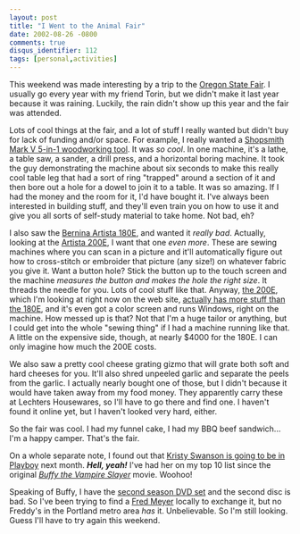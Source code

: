 ```yaml
---
layout: post
title: "I Went to the Animal Fair"
date: 2002-08-26 -0800
comments: true
disqus_identifier: 112
tags: [personal,activities]
---
```

This weekend was made interesting by a trip to the [Oregon State
Fair](http://www.fair.state.or.us/). I usually go every year with my
friend Torin, but we didn't make it last year because it was raining.
Luckily, the rain didn't show up this year and the fair was attended.

 Lots of cool things at the fair, and a lot of stuff I really wanted but
didn't buy for lack of funding and/or space. For example, I really
wanted a [Shopsmith Mark V 5-in-1 woodworking
tool](http://www.shopsmith.com/). It was *so cool*. In one machine, it's
a lathe, a table saw, a sander, a drill press, and a horizontal boring
machine. It took the guy demonstrating the machine about six seconds to
make this really cool table leg that had a sort of ring "trapped" around
a section of it and then bore out a hole for a dowel to join it to a
table. It was so amazing. If I had the money and the room for it, I'd
have bought it. I've always been interested in building stuff, and
they'll even train you on how to use it and give you all sorts of
self-study material to take home. Not bad, eh?

 I also saw the [Bernina Artista
180E](http://www.berninausa.com/product_detail.jsp?PRODUCT%3C%3Eprd_id=1659&FOLDER%3C%3Efolder_id=1657&ASSORTMENT%3C%3East_id=775&bmUID=1030383769968&AREA=RelMachines2),
and wanted it *really bad*. Actually, looking at the [Artista
200E](http://www.berninausa.com/product_detail.jsp?PRODUCT%3C%3Eprd_id=82105&FOLDER%3C%3Efolder_id=1657&ASSORTMENT%3C%3East_id=775&bmUID=1030383763827&AREA=RelMachines3),
I want that one *even more*. These are sewing machines where you can
scan in a picture and it'll automatically figure out how to cross-stitch
or embroider that picture (any size!) on whatever fabric you give it.
Want a button hole? Stick the button up to the touch screen and the
machine *measures the button and makes the hole the right size*. It
threads the needle for you. Lots of cool stuff like that. Anyway, [the
200E](http://www.berninausa.com/product_detail.jsp?PRODUCT%3C%3Eprd_id=82105&FOLDER%3C%3Efolder_id=1657&ASSORTMENT%3C%3East_id=775&bmUID=1030383763827&AREA=RelMachines3),
which I'm looking at right now on the web site, [actually has more stuff
than the
180E](http://www.berninausa.com/product_feature.jsp?PRODUCT%3C%3Eprd_id=82105&FOLDER%3C%3Efolder_id=1657&ASSORTMENT%3C%3East_id=775&bmUID=1030383769968),
and it's even got a color screen and runs Windows, right on the machine.
How messed up is that? Not that I'm a huge tailor or anything, but I
could get into the whole "sewing thing" if I had a machine running like
that. A little on the expensive side, though, at nearly \$4000 for the
180E. I can only imagine how much the 200E costs.

 We also saw a pretty cool cheese grating gizmo that will grate both
soft and hard cheeses for you. It'll also shred unpeeled garlic and
separate the peels from the garlic. I actually nearly bought one of
those, but I didn't because it would have taken away from my food money.
They apparently carry these at Lechters Housewares, so I'll have to go
there and find one. I haven't found it online yet, but I haven't looked
very hard, either.

 So the fair was cool. I had my funnel cake, I had my BBQ beef
sandwich... I'm a happy camper. That's the fair.

 On a whole separate note, I found out that [Kristy Swanson is going to
be in Playboy](http://www.playboy.com/magazine/current/nextmonth.html)
next month. ***Hell, yeah!*** I've had her on my top 10 list since the
original [*Buffy the Vampire
Slayer*](http://www.amazon.com/exec/obidos/ASIN/B00005LIRA/mhsvortex)
movie. Woohoo!

 Speaking of Buffy, I have the [second season DVD
set](http://www.amazon.com/exec/obidos/ASIN/B000063IOT/mhsvortex) and
the second disc is bad. So I've been trying to find a [Fred
Meyer](http://www.fredmeyer.com) locally to exchange it, but no Freddy's
in the Portland metro area *has* it. Unbelievable. So I'm still looking.
Guess I'll have to try again this weekend.

